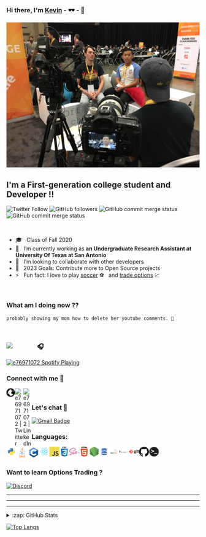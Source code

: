 ### Hi there, I'm [Kevin] - 🕶 -  👋




<img src="https://github.com/e76971072/e76971072/blob/master/344565A4-EC1C-4BDE-B438-C6908A82F1CF.jpeg" alt="drawing" height="10%" width="100%" />


## I'm a First-generation college student and Developer !!
![Twitter Follow](https://img.shields.io/twitter/follow/nguyenbaoan1?style=social)
![GitHub followers](https://img.shields.io/github/followers/e76971072?style=social)
![GitHub commit merge status](https://img.shields.io/github/commit-status/e76971072/Final-Project-Game/KevinBranch/1914f3a21cd0402cd92807d9dc488e17f93e3131)
![GitHub commit merge status](https://img.shields.io/github/commit-status/e76971072/Trade-Smarter-Platform/master/42712d63b6c2c5925b73032421a1bb4ff71954df)


<br/>

- 🎓  &nbsp; Class of Fall 2020
- 🏫  &nbsp; I’m currently working as <b> an Undergraduate Research Assistant at  University Of Texas at San Antonio </b>
- 👯  &nbsp; I’m looking to collaborate with other developers 
- 🥅  &nbsp; 2023 Goals: Contribute more to Open Source projects
- ⚡  &nbsp;  Fun fact: I love to play [soccer] ⚽️  &nbsp;  and [trade options]  💹

<br/>

### What am I doing now ??
 
 ```css
 probably showing my mom how to delete her youtube comments. 🤦
 
 ```

<br/>

### 🎧 <img align="left" alt=" " width="80px" src="https://img.shields.io/badge/spotify-%231ED760.svg?&style=for-the-badge&logo=spotify&logoColor=white"/>

[<img src="https://spotify-playing-myg9ovi23.vercel.app/api/spotify" alt="e76971072 Spotify Playing" width="350" />](https://open.spotify.com/user/e769710)
<br/>


### Connect with me 🤝


[<img align="left" target="_blank" alt="kevinnguyen.team" width="22px" src="https://raw.githubusercontent.com/iconic/open-iconic/master/svg/globe.svg" />][website]
[<img align="left" target="_blank"  alt="e76971072 | Twitter" width="22px" src="https://cdn.jsdelivr.net/npm/simple-icons@v3/icons/twitter.svg" />][twitter]
[<img align="left" target="_blank"  alt="e76971072 | LinkedIn" width="22px" src="https://cdn.jsdelivr.net/npm/simple-icons@v3/icons/linkedin.svg" />][linkedin]

<br />

### Let's chat 📩 

[![Gmail Badge](https://img.shields.io/badge/-Talk??style=flat&logo=Gmail&logoColor=white&link=mailto:an.nguyen1197@gmail.com)](mailto:an.nguyen1197@gmail.com)
<br/>


### Languages:




<img align="left" alt="Python" width="26px" src="https://raw.githubusercontent.com/github/explore/80688e429a7d4ef2fca1e82350fe8e3517d3494d/topics/python/python.png"/>


<img align="left" alt="Java" width="30px" src="https://raw.githubusercontent.com/github/explore/80688e429a7d4ef2fca1e82350fe8e3517d3494d/topics/java/java.png"/>

<img align="left" alt="C" width="30px" src="https://raw.githubusercontent.com/github/explore/80688e429a7d4ef2fca1e82350fe8e3517d3494d/topics/c/c.png"/>

<img align="left" alt="React" width="26px" src="https://raw.githubusercontent.com/github/explore/80688e429a7d4ef2fca1e82350fe8e3517d3494d/topics/react/react.png" />

<img align="left" alt="JavaScript" width="26px" src="https://raw.githubusercontent.com/github/explore/80688e429a7d4ef2fca1e82350fe8e3517d3494d/topics/javascript/javascript.png" />



<img align="left" alt="CSS3" width="26px" src="https://raw.githubusercontent.com/github/explore/80688e429a7d4ef2fca1e82350fe8e3517d3494d/topics/css/css.png" />

<img align="left" alt="Sass" width="26px" src="https://raw.githubusercontent.com/github/explore/80688e429a7d4ef2fca1e82350fe8e3517d3494d/topics/sass/sass.png" />



<img align="left" alt="HTML5" width="26px" src="https://raw.githubusercontent.com/github/explore/80688e429a7d4ef2fca1e82350fe8e3517d3494d/topics/html/html.png" />


<img align="left" alt="Node.js" width="26px" src="https://raw.githubusercontent.com/github/explore/80688e429a7d4ef2fca1e82350fe8e3517d3494d/topics/nodejs/nodejs.png" />

<img align="left" alt="SQL" width="26px" src="https://raw.githubusercontent.com/github/explore/80688e429a7d4ef2fca1e82350fe8e3517d3494d/topics/sql/sql.png" />

<img align="left" alt="MySQL" width="26px" src="https://raw.githubusercontent.com/github/explore/80688e429a7d4ef2fca1e82350fe8e3517d3494d/topics/mysql/mysql.png" />

<img align="left" alt="MongoDB" width="26px" src="https://raw.githubusercontent.com/github/explore/80688e429a7d4ef2fca1e82350fe8e3517d3494d/topics/mongodb/mongodb.png" />

<img align="left" alt="Git" width="26px" src="https://raw.githubusercontent.com/github/explore/80688e429a7d4ef2fca1e82350fe8e3517d3494d/topics/git/git.png" />

<img align="left" alt="GitHub" width="26px" src="https://raw.githubusercontent.com/github/explore/78df643247d429f6cc873026c0622819ad797942/topics/github/github.png" />

<img align="left" alt="Terminal" width="26px" src="https://raw.githubusercontent.com/github/explore/80688e429a7d4ef2fca1e82350fe8e3517d3494d/topics/terminal/terminal.png" />

<br />
<br />



### Want to learn Options Trading ?
[![Discord](https://img.shields.io/discord/729552489602351114?style=for-the-badge)](https://discord.gg/vmh6gKU)


---



---



---



<details>
  <summary>:zap: GitHub Stats</summary>

  ![Kevin's github stats](https://github-readme-stats.vercel.app/api?username=e76971072&show_icons=true&theme=react)

</details>




[![Top Langs](https://github-readme-stats.vercel.app/api/top-langs/?username=e76971072&layout=compact)](https://github.com/e76971072/e76971072)


[website]: https://kevinnguyen.team
[course]: http://vsCodeHero.com
[twitter]: https://twitter.com/nguyenbaoan1
[linkedin]: https://www.linkedin.com/in/kevin-nguyen-222904127/
[soccer]:   https://www.facebook.com/Austin-Fusion-FC-310791971273/?ref=page_internal
[trade options]:   https://thetagang.com/e76971072
[Kevin]: https://kevinnguyen.team

